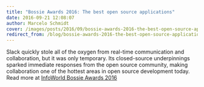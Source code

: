 ```yaml
---
title: "Bossie Awards 2016: The best open source applications"
date: 2016-09-21 12:08:07
author: Marcelo Schmidt
cover: /images/posts/2016/09/bossie-awards-2016-the-best-open-source-applications/Cuc9heWWgAAorQf.jpg
redirect_from: /blog/bossie-awards-2016-the-best-open-source-applications
---
```


Slack quickly stole all of the oxygen from real-time communication and collaboration, but it was only temporary. Its closed-source underpinnings sparked immediate responses from the open source community, making collaboration one of the hottest areas in open source development today. Read more at [InfoWorld Bossie Awards 2016](http://www.infoworld.com/article/3122000/open-source-tools/bossie-awards-2016-the-best-open-source-applications.html#slide4)
